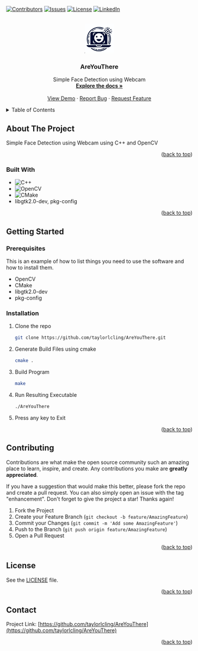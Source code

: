 <!-- Improved compatibility of back to top link: See: https://github.com/othneildrew/Best-README-Template/pull/73 -->
<a name="readme-top"></a>
<!--
*** Thanks for checking out the Best-README-Template. If you have a suggestion
*** that would make this better, please fork the repo and create a pull request
*** or simply open an issue with the tag "enhancement".
*** Don't forget to give the project a star!
*** Thanks again! Now go create something AMAZING! :D
-->



<!-- PROJECT SHIELDS -->
<!--
*** I'm using markdown "reference style" links for readability.
*** Reference links are enclosed in brackets [ ] instead of parentheses ( ).
*** See the bottom of this document for the declaration of the reference variables
*** for contributors-url, forks-url, etc. This is an optional, concise syntax you may use.
*** https://www.markdownguide.org/basic-syntax/#reference-style-links
-->
[![Contributors][contributors-shield]][contributors-url]
[![Issues][issues-shield]][issues-url]
[![License][license-shield]][license-url]
[![LinkedIn][linkedin-shield]][linkedin-url]

<!--
[![Forks][forks-shield]][forks-url]
[![Stargazers][stars-shield]][stars-url]
-->

<!-- PROJECT LOGO -->
<br />
<div align="center">
  <a href="https://github.com/taylorlcling/AreYouThere">
    <img src="AreYouThereLOGO.jpeg" alt="Logo" width="80" height="80">
  </a>

<h3 align="center">AreYouThere</h3>

  <p align="center">
    Simple Face Detection using Webcam
    <br />
    <a href="https://github.com/taylorlcling/AreYouThere"><strong>Explore the docs »</strong></a>
    <br />
    <br />
    <a href="https://github.com/taylorlcling/AreYouThere">View Demo</a>
    ·
    <a href="https://github.com/taylorlcling/AreYouThere/issues">Report Bug</a>
    ·
    <a href="https://github.com/taylorlcling/AreYouThere/issues">Request Feature</a>
  </p>
</div>



<!-- TABLE OF CONTENTS -->
<details>
  <summary>Table of Contents</summary>
  <ol>
    <li>
      <a href="#about-the-project">About The Project</a>
      <ul>
        <li><a href="#built-with">Built With</a></li>
      </ul>
    </li>
    <li>
      <a href="#getting-started">Getting Started</a>
      <ul>
        <li><a href="#prerequisites">Prerequisites</a></li>
        <li><a href="#installation">Installation</a></li>
      </ul>
    </li>
    <li><a href="#contributing">Contributing</a></li>
    <li><a href="#license">License</a></li>
    <li><a href="#contact">Contact</a></li>
  </ol>
</details>



<!-- ABOUT THE PROJECT -->
## About The Project

Simple Face Detection using Webcam using C++ and OpenCV

<p align="right">(<a href="#readme-top">back to top</a>)</p>


### Built With

* ![C++][C++]
* ![OpenCV][OpenCV]
* ![CMake][CMake]
* libgtk2.0-dev, pkg-config


<p align="right">(<a href="#readme-top">back to top</a>)</p>



<!-- GETTING STARTED -->
## Getting Started

### Prerequisites

This is an example of how to list things you need to use the software and how to install them.
* OpenCV
* CMake
* libgtk2.0-dev
* pkg-config


### Installation

1. Clone the repo
   ```sh
   git clone https://github.com/taylorlcling/AreYouThere.git
   ```
2. Generate Build Files using cmake
   ```sh
   cmake .
   ```
3. Build Program
   ```sh
   make
   ```
4. Run Resulting Executable
   ```sh
   ./AreYouThere
   ```
5. Press any key to Exit


<p align="right">(<a href="#readme-top">back to top</a>)</p>


<!-- CONTRIBUTING -->
## Contributing

Contributions are what make the open source community such an amazing place to learn, inspire, and create. Any contributions you make are **greatly appreciated**.

If you have a suggestion that would make this better, please fork the repo and create a pull request. You can also simply open an issue with the tag "enhancement".
Don't forget to give the project a star! Thanks again!

1. Fork the Project
2. Create your Feature Branch (`git checkout -b feature/AmazingFeature`)
3. Commit your Changes (`git commit -m 'Add some AmazingFeature'`)
4. Push to the Branch (`git push origin feature/AmazingFeature`)
5. Open a Pull Request

<p align="right">(<a href="#readme-top">back to top</a>)</p>



<!-- LICENSE -->
## License

See the [LICENSE](https://github.com/taylorlcling/AreYouThere/blob/master/LICENSE.txt) file.

<p align="right">(<a href="#readme-top">back to top</a>)</p>

<!-- CONTACT -->
## Contact

Project Link: [https://github.com/taylorlcling/AreYouThere](https://github.com/taylorlcling/AreYouThere)


<p align="right">(<a href="#readme-top">back to top</a>)</p>



<!-- MARKDOWN LINKS & IMAGES -->
<!-- https://www.markdownguide.org/basic-syntax/#reference-style-links -->
[contributors-shield]: https://img.shields.io/github/contributors/taylorlcling/AreYouThere.svg?style=for-the-badge
[contributors-url]: https://github.com/taylorlcling/AreYouThere/graphs/contributors
[forks-shield]: https://img.shields.io/github/forks/taylorlcling/AreYouThere.svg?style=for-the-badge
[forks-url]: https://github.com/taylorlcling/AreYouThere/network/members
[stars-shield]: https://img.shields.io/github/stars/taylorlcling/AreYouThere.svg?style=for-the-badge
[stars-url]: https://github.com/taylorlcling/AreYouThere/stargazers
[issues-shield]: https://img.shields.io/github/issues/taylorlcling/AreYouThere.svg?style=for-the-badge
[issues-url]: https://github.com/taylorlcling/AreYouThere/issues
[license-shield]: https://img.shields.io/github/license/taylorlcling/AreYouThere.svg?style=for-the-badge
[license-url]: https://github.com/taylorlcling/AreYouThere/blob/master/LICENSE.txt
[linkedin-shield]: https://img.shields.io/badge/-LinkedIn-black.svg?style=for-the-badge&logo=linkedin&colorB=555
[linkedin-url]: https://linkedin.com/in/TaylorLCling
[product-screenshot]: images/screenshot.png
[OpenCV]: https://img.shields.io/badge/opencv-%23white.svg?style=for-the-badge&logo=opencv&logoColor=white
[C++]: https://img.shields.io/badge/c++-%2300599C.svg?style=for-the-badge&logo=c%2B%2B&logoColor=white
[CMake]: https://img.shields.io/badge/CMake-%23008FBA.svg?style=for-the-badge&logo=cmake&logoColor=white
